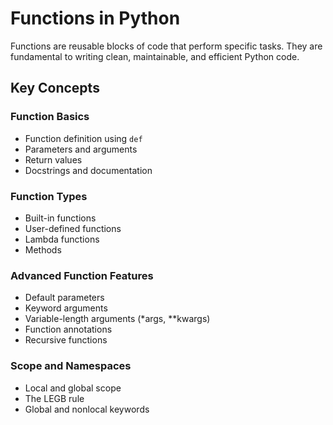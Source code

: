 # Functions in Python

Functions are reusable blocks of code that perform specific tasks. They are fundamental to writing clean, maintainable, and efficient Python code.

## Key Concepts

### Function Basics
- Function definition using `def`
- Parameters and arguments
- Return values
- Docstrings and documentation

### Function Types
- Built-in functions
- User-defined functions
- Lambda functions
- Methods

### Advanced Function Features
- Default parameters
- Keyword arguments
- Variable-length arguments (*args, **kwargs)
- Function annotations
- Recursive functions

### Scope and Namespaces
- Local and global scope
- The LEGB rule
- Global and nonlocal keywords 